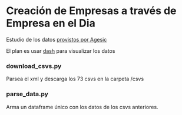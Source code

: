 # Creación de Empresas a través de Empresa en el Dia 

Estudio de los datos [provistos por Agesic](https://catalogodatos.gub.uy/dataset/agesic-creacion-de-empresas-a-traves-de-empresa-en-el-dia)

El plan es usar [dash](https://plotly.com/dash/) para visualizar los datos

### download_csvs.py

Parsea el xml y descarga los 73 csvs en la carpeta /csvs

### parse_data.py

Arma un dataframe único con los datos de los csvs anteriores.


